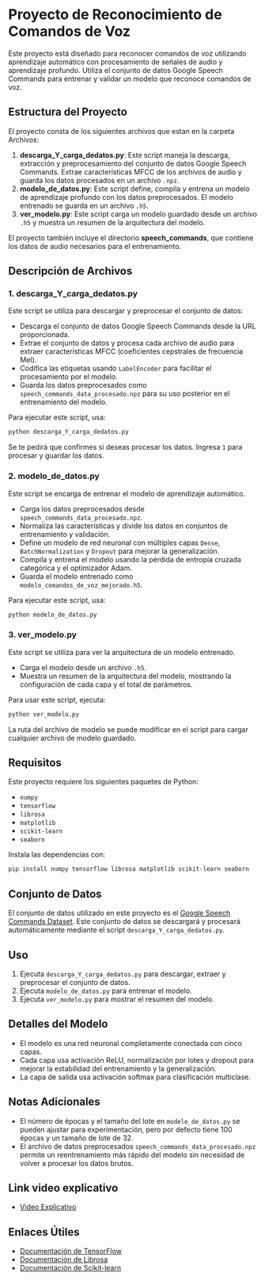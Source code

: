 
# Proyecto de Reconocimiento de Comandos de Voz

Este proyecto está diseñado para reconocer comandos de voz utilizando aprendizaje automático con procesamiento de señales de audio y aprendizaje profundo. Utiliza el conjunto de datos Google Speech Commands para entrenar y validar un modelo que reconoce comandos de voz.

## Estructura del Proyecto

El proyecto consta de los siguientes archivos que estan en la carpeta Archivos:

1. **descarga_Y_carga_dedatos.py**: Este script maneja la descarga, extracción y preprocesamiento del conjunto de datos Google Speech Commands. Extrae características MFCC de los archivos de audio y guarda los datos procesados en un archivo `.npz`.
2. **modelo_de_datos.py**: Este script define, compila y entrena un modelo de aprendizaje profundo con los datos preprocesados. El modelo entrenado se guarda en un archivo `.h5`.
3. **ver_modelo.py**: Este script carga un modelo guardado desde un archivo `.h5` y muestra un resumen de la arquitectura del modelo.

El proyecto también incluye el directorio **speech_commands**, que contiene los datos de audio necesarios para el entrenamiento.



## Descripción de Archivos

### 1. descarga_Y_carga_dedatos.py

Este script se utiliza para descargar y preprocesar el conjunto de datos:

- Descarga el conjunto de datos Google Speech Commands desde la URL proporcionada.
- Extrae el conjunto de datos y procesa cada archivo de audio para extraer características MFCC (coeficientes cepstrales de frecuencia Mel).
- Codifica las etiquetas usando `LabelEncoder` para facilitar el procesamiento por el modelo.
- Guarda los datos preprocesados como `speech_commands_data_procesado.npz` para su uso posterior en el entrenamiento del modelo.

Para ejecutar este script, usa:
```bash
python descarga_Y_carga_dedatos.py
```
Se te pedirá que confirmes si deseas procesar los datos. Ingresa `1` para procesar y guardar los datos.

### 2. modelo_de_datos.py

Este script se encarga de entrenar el modelo de aprendizaje automático.

- Carga los datos preprocesados desde `speech_commands_data_procesado.npz`.
- Normaliza las características y divide los datos en conjuntos de entrenamiento y validación.
- Define un modelo de red neuronal con múltiples capas `Dense`, `BatchNormalization` y `Dropout` para mejorar la generalización.
- Compila y entrena el modelo usando la pérdida de entropía cruzada categórica y el optimizador Adam.
- Guarda el modelo entrenado como `modelo_comandos_de_voz_mejorado.h5`.

Para ejecutar este script, usa:
```bash
python modelo_de_datos.py
```

### 3. ver_modelo.py

Este script se utiliza para ver la arquitectura de un modelo entrenado.

- Carga el modelo desde un archivo `.h5`.
- Muestra un resumen de la arquitectura del modelo, mostrando la configuración de cada capa y el total de parámetros.

Para usar este script, ejecuta:
```bash
python ver_modelo.py
```

La ruta del archivo de modelo se puede modificar en el script para cargar cualquier archivo de modelo guardado.

## Requisitos

Este proyecto requiere los siguientes paquetes de Python:

- `numpy`
- `tensorflow`
- `librosa`
- `matplotlib`
- `scikit-learn`
- `seaborn`

Instala las dependencias con:
```bash
pip install numpy tensorflow librosa matplotlib scikit-learn seaborn
```

## Conjunto de Datos

El conjunto de datos utilizado en este proyecto es el [Google Speech Commands Dataset](https://storage.googleapis.com/download.tensorflow.org/data/speech_commands_v0.02.tar.gz). Este conjunto de datos se descargará y procesará automáticamente mediante el script `descarga_Y_carga_dedatos.py`.

## Uso

1. Ejecuta `descarga_Y_carga_dedatos.py` para descargar, extraer y preprocesar el conjunto de datos.
2. Ejecuta `modelo_de_datos.py` para entrenar el modelo.
3. Ejecuta `ver_modelo.py` para mostrar el resumen del modelo.

## Detalles del Modelo

- El modelo es una red neuronal completamente conectada con cinco capas.
- Cada capa usa activación ReLU, normalización por lotes y dropout para mejorar la estabilidad del entrenamiento y la generalización.
- La capa de salida usa activación softmax para clasificación multiclase.

## Notas Adicionales

- El número de épocas y el tamaño del lote en `modelo_de_datos.py` se pueden ajustar para experimentación, pero por defecto tiene 100 épocas y un tamaño de lote de 32.
- El archivo de datos preprocesados `speech_commands_data_procesado.npz` permite un reentrenamiento más rápido del modelo sin necesidad de volver a procesar los datos brutos.

## Link video explicativo
- [Video Explicativo](https://www.youtube.com/watch?v=_tDSlr7QJLQ)
    
## Enlaces Útiles

- [Documentación de TensorFlow](https://www.tensorflow.org/learn)
- [Documentación de Librosa](https://librosa.org/doc/latest/index.html)
- [Documentación de Scikit-learn](https://scikit-learn.org/stable/user_guide.html)
